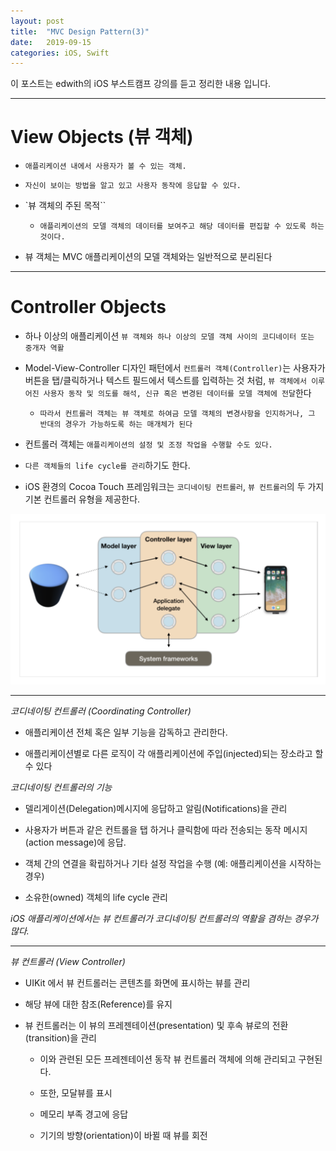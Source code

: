 ```yaml
---
layout: post
title:  "MVC Design Pattern(3)"
date:   2019-09-15
categories: iOS, Swift
---
```


이 포스트는 edwith의 iOS 부스트캠프 강의를 듣고 정리한 내용 입니다.

---

# View Objects (뷰 객체)

- `애플리케이션 내에서 사용자가 볼 수 있는 객체.`

- `자신이 보이는 방법을 알고 있고 사용자 동작에 응답할 수 있다.`

- `뷰 객체의 주된 목적``

    - `애플리케이션의 모델 객체의 데이터를 보여주고 해당 데이터를 편집할 수 있도록 하는 것이다.`

- 뷰 객체는 MVC 애플리케이션의 모델 객체와는 일반적으로 분리된다

---

# Controller Objects

- 하나 이상의 애플리케이션 `뷰 객체와 하나 이상의 모델 객체 사이의 코디네이터 또는 중개자 역활`

- Model-View-Controller 디자인 패턴에서 `컨트롤러 객체(Controller)`는 사용자가 버튼을 탭/클릭하거나 텍스트 필드에서 텍스트를 입력하는 것 처럼, `뷰 객체에서 이루어진 사용자 동작 및 의도를 해석, 신규 혹은 변경된 데이터를 모델 객체에 전달`한다

    - `따라서 컨트롤러 객체는 뷰 객체로 하여금 모델 객체의 변경사항을 인지하거나, 그 반대의 경우가 가능하도록 하는 매개체가 된다`

- 컨트롤러 객체는 `애플리케이션의 설정 및 조정 작업을 수행할 수도 있다.`

- `다른 객체들의 life cycle를 관리`하기도 한다.

- iOS 환경의 Cocoa Touch 프레임워크는 `코디네이팅 컨트롤러`, `뷰 컨트롤러`의 두 가지 기본 컨트롤러 유형을 제공한다.

![ControllerImage](https://github.com/VincentGeranium/VincentGeranium.github.io/blob/master/assets/img/ControllerImage.png?raw=true)

---

*코디네이팅 컨트롤러 (Coordinating Controller)*

- 애플리케이션 전체 혹은 일부 기능을 감독하고 관리한다.

- 애플리케이션별로 다른 로직이 각 애플리케이션에 주입(injected)되는 장소라고 할 수 있다

*코디네이팅 컨트롤러의 기능*

- 델리게이션(Delegation)메시지에 응답하고 알림(Notifications)을 관리

- 사용자가 버튼과 같은 컨트롤을 탭 하거나 클릭함에 따라 전송되는 동작 메시지(action message)에 응답.

- 객체 간의 연결을 확립하거나 기타 설정 작업을 수행 (예: 애플리케이션을 시작하는 경우)

- 소유한(owned) 객체의 life cycle 관리

*iOS 애플리케이션에서는 뷰 컨트롤러가 코디네이팅 컨트롤러의 역활을 겸하는 경우가 많다.*

---

*뷰 컨트롤러 (View Controller)*

- UIKit 에서 뷰 컨트롤러는 콘텐츠를 화면에 표시하는 뷰를 관리

- 해당 뷰에 대한 참조(Reference)를 유지

- 뷰 컨트롤러는 이 뷰의 프레젠테이션(presentation) 및 후속 뷰로의 전환(transition)을 관리

    - 이와 관련된 모든 프레젠테이션 동작 뷰 컨트롤러 객체에 의해 관리되고 구현된다.

    - 또한, 모달뷰를 표시

    - 메모리 부족 경고에 응답

    - 기기의 방향(orientation)이 바뀔 때 뷰를 회전
